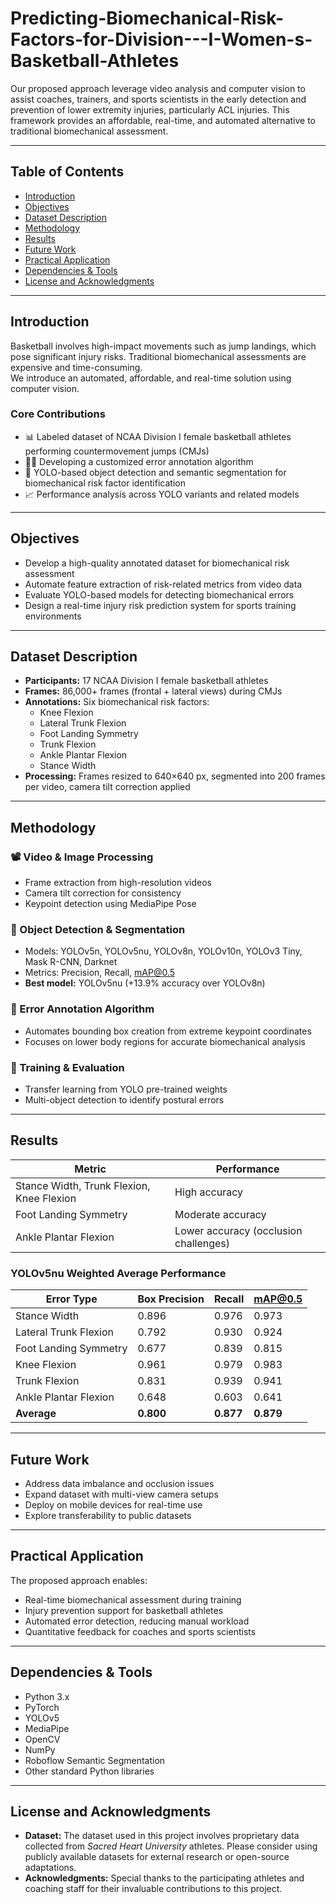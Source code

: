 # Predicting-Biomechanical-Risk-Factors-for-Division---I-Women-s-Basketball-Athletes

Our proposed approach leverage video analysis and computer vision to assist coaches, trainers, and sports scientists in the early detection and prevention of lower extremity injuries, particularly ACL injuries. This framework provides an affordable, real-time, and automated alternative to traditional biomechanical assessment.

---

## Table of Contents
- [Introduction](#introduction)
- [Objectives](#objectives)
- [Dataset Description](#dataset-description)
- [Methodology](#methodology)
- [Results](#results)
- [Future Work](#future-work)
- [Practical Application](#practical-application)
- [Dependencies & Tools](#dependencies--tools)
- [License and Acknowledgments](#️-license-and-acknowledgments)

---

## Introduction

Basketball involves high-impact movements such as jump landings, which pose significant injury risks. Traditional biomechanical assessments are expensive and time-consuming.  
We introduce an automated, affordable, and real-time solution using computer vision.

### Core Contributions

- 📊 Labeled dataset of NCAA Division I female basketball athletes performing countermovement jumps (CMJs)
- 🏃‍♀️ Developing a customized error annotation algorithm
- 🎯 YOLO-based object detection and semantic segmentation for biomechanical risk factor identification
- 📈 Performance analysis across YOLO variants and related models
---

## Objectives

- Develop a high-quality annotated dataset for biomechanical risk assessment
- Automate feature extraction of risk-related metrics from video data
- Evaluate YOLO-based models for detecting biomechanical errors
- Design a real-time injury risk prediction system for sports training environments

---

## Dataset Description

- **Participants:** 17 NCAA Division I female basketball athletes  
- **Frames:** 86,000+ frames (frontal + lateral views) during CMJs  
- **Annotations:** Six biomechanical risk factors:  
  - Knee Flexion  
  - Lateral Trunk Flexion  
  - Foot Landing Symmetry  
  - Trunk Flexion  
  - Ankle Plantar Flexion  
  - Stance Width  
- **Processing:** Frames resized to 640×640 px, segmented into 200 frames per video, camera tilt correction applied  

---

## Methodology

### 📽 Video & Image Processing
- Frame extraction from high-resolution videos
- Camera tilt correction for consistency
- Keypoint detection using MediaPipe Pose

### 🧠 Object Detection & Segmentation
- Models: YOLOv5n, YOLOv5nu, YOLOv8n, YOLOv10n, YOLOv3 Tiny, Mask R-CNN, Darknet
- Metrics: Precision, Recall, mAP@0.5  
- **Best model:** YOLOv5nu (+13.9% accuracy over YOLOv8n)

### 📝 Error Annotation Algorithm
- Automates bounding box creation from extreme keypoint coordinates
- Focuses on lower body regions for accurate biomechanical analysis

### 🔧 Training & Evaluation
- Transfer learning from YOLO pre-trained weights
- Multi-object detection to identify postural errors

---

## Results

| Metric | Performance |
|---------|-------------|
| Stance Width, Trunk Flexion, Knee Flexion | High accuracy |
| Foot Landing Symmetry | Moderate accuracy |
| Ankle Plantar Flexion | Lower accuracy (occlusion challenges) |

### YOLOv5nu Weighted Average Performance

| Error Type               | Box Precision | Recall | mAP@0.5 |
|--------------------------|---------------|--------|---------|
| Stance Width              | 0.896         | 0.976  | 0.973   |
| Lateral Trunk Flexion     | 0.792         | 0.930  | 0.924   |
| Foot Landing Symmetry     | 0.677         | 0.839  | 0.815   |
| Knee Flexion              | 0.961         | 0.979  | 0.983   |
| Trunk Flexion             | 0.831         | 0.939  | 0.941   |
| Ankle Plantar Flexion     | 0.648         | 0.603  | 0.641   |
| **Average**               | **0.800**     | **0.877** | **0.879** |

---

## Future Work

- Address data imbalance and occlusion issues
- Expand dataset with multi-view camera setups
- Deploy on mobile devices for real-time use
- Explore transferability to public datasets

---

## Practical Application

The proposed approach enables:
- Real-time biomechanical assessment during training
- Injury prevention support for basketball athletes
- Automated error detection, reducing manual workload
- Quantitative feedback for coaches and sports scientists

---

## Dependencies & Tools

- Python 3.x  
- PyTorch  
- YOLOv5  
- MediaPipe  
- OpenCV  
- NumPy  
- Roboflow Semantic Segmentation  
- Other standard Python libraries  

---

## License and Acknowledgments

- **Dataset:** The dataset used in this project involves proprietary data collected from *Sacred Heart University* athletes. Please consider using publicly available datasets for external research or open-source adaptations.
- **Acknowledgments:**  Special thanks to the participating athletes and coaching staff for their invaluable contributions to this project.

